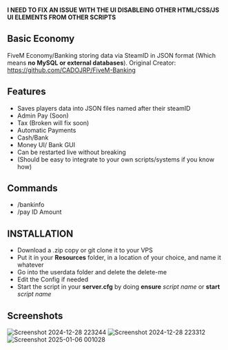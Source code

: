 **I NEED TO FIX AN ISSUE WITH THE UI DISABLEING OTHER HTML/CSS/JS UI ELEMENTS FROM OTHER SCRIPTS**

## Basic Economy
FiveM Economy/Banking storing data via SteamID in JSON format (Which means **no MySQL or external databases**). Original Creator: https://github.com/CADOJRP/FiveM-Banking

## Features
* Saves players data into JSON files named after their steamID
* Admin Pay (Soon)
* Tax (Broken will fix soon)
* Automatic Payments
* Cash/Bank
* Money UI/ Bank GUI
* Can be restarted live without breaking
* (Should be easy to integrate to your own scripts/systems if you know how)

## Commands
* /bankinfo
* /pay ID Amount

## INSTALLATION
* Download a .zip copy or git clone it to your VPS
* Put it in your **Resources** folder, in a location of your choice, and name it whatever
* Go into the userdata folder and delete the delete-me
* Edit the Config if needed
* Start the script in your **server.cfg** by doing **ensure** *script name* or **start** *script name*

## Screenshots
![Screenshot 2024-12-28 223244](https://github.com/user-attachments/assets/6102af3e-fca7-4eca-a8b2-95c2d949a59b)
![Screenshot 2024-12-28 223312](https://github.com/user-attachments/assets/5c109d3c-03f0-40dc-a613-df97c4658d51)
![Screenshot 2025-01-06 001028](https://github.com/user-attachments/assets/047a858f-181e-4ddb-be54-57c33c4cf3a4)
